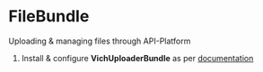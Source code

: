 FileBundle
======

Uploading & managing files through API-Platform

1. Install & configure **VichUploaderBundle** as per [documentation](https://github.com/dustin10/VichUploaderBundle/blob/master/Resources/doc/installation.md)





